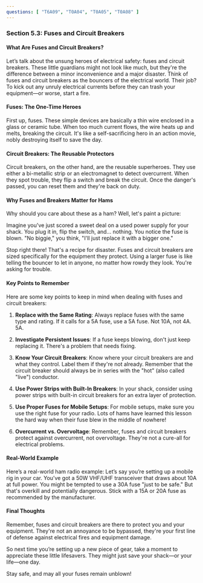 ```yaml
---
questions: [ "T6A09", "T0A04", "T0A05", "T0A08" ]
---
```


### Section 5.3: Fuses and Circuit Breakers

#### What Are Fuses and Circuit Breakers?

Let’s talk about the unsung heroes of electrical safety: fuses and circuit breakers. These little guardians might not look like much, but they're the difference between a minor inconvenience and a major disaster. Think of fuses and circuit breakers as the bouncers of the electrical world. Their job? To kick out any unruly electrical currents before they can trash your equipment—or worse, start a fire.

#### Fuses: The One-Time Heroes

First up, fuses. These simple devices are basically a thin wire enclosed in a glass or ceramic tube. When too much current flows, the wire heats up and melts, breaking the circuit. It's like a self-sacrificing hero in an action movie, nobly destroying itself to save the day.

#### Circuit Breakers: The Reusable Protectors

Circuit breakers, on the other hand, are the reusable superheroes. They use either a bi-metallic strip or an electromagnet to detect overcurrent. When they spot trouble, they flip a switch and break the circuit. Once the danger's passed, you can reset them and they're back on duty.

#### Why Fuses and Breakers Matter for Hams

Why should you care about these as a ham? Well, let's paint a picture:

Imagine you've just scored a sweet deal on a used power supply for your shack. You plug it in, flip the switch, and... nothing. You notice the fuse is blown. "No biggie," you think, "I'll just replace it with a bigger one."

Stop right there! That's a recipe for disaster. Fuses and circuit breakers are sized specifically for the equipment they protect. Using a larger fuse is like telling the bouncer to let in anyone, no matter how rowdy they look. You're asking for trouble.

#### Key Points to Remember

Here are some key points to keep in mind when dealing with fuses and circuit breakers:

1. **Replace with the Same Rating**: Always replace fuses with the same type and rating. If it calls for a 5A fuse, use a 5A fuse. Not 10A, not 4A. 5A.

2. **Investigate Persistent Issues**: If a fuse keeps blowing, don't just keep replacing it. There's a problem that needs fixing.

3. **Know Your Circuit Breakers**: Know where your circuit breakers are and what they control. Label them if they're not already. Remember that the circuit breaker should always be in series with the "hot" (also called "live") conductor.

4. **Use Power Strips with Built-In Breakers**: In your shack, consider using power strips with built-in circuit breakers for an extra layer of protection.

5. **Use Proper Fuses for Mobile Setups**: For mobile setups, make sure you use the right fuse for your radio. Lots of hams have learned this lesson the hard way when their fuse blew in the middle of nowhere!

6. **Overcurrent vs. Overvoltage**: Remember, fuses and circuit breakers protect against overcurrent, not overvoltage. They're not a cure-all for electrical problems.

#### Real-World Example

Here’s a real-world ham radio example: Let’s say you’re setting up a mobile rig in your car. You’ve got a 50W VHF/UHF transceiver that draws about 10A at full power. You might be tempted to use a 30A fuse "just to be safe." But that's overkill and potentially dangerous. Stick with a 15A or 20A fuse as recommended by the manufacturer.

#### Final Thoughts

Remember, fuses and circuit breakers are there to protect you and your equipment. They're not an annoyance to be bypassed, they're your first line of defense against electrical fires and equipment damage.

So next time you’re setting up a new piece of gear, take a moment to appreciate these little lifesavers. They might just save your shack—or your life—one day.

Stay safe, and may all your fuses remain unblown!
